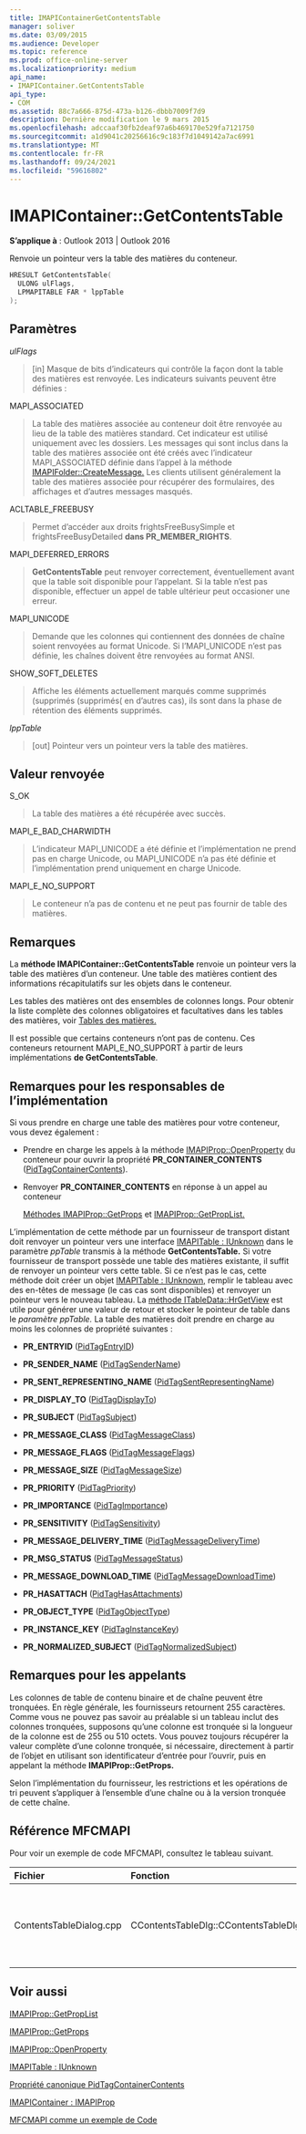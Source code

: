 ```yaml
---
title: IMAPIContainerGetContentsTable
manager: soliver
ms.date: 03/09/2015
ms.audience: Developer
ms.topic: reference
ms.prod: office-online-server
ms.localizationpriority: medium
api_name:
- IMAPIContainer.GetContentsTable
api_type:
- COM
ms.assetid: 88c7a666-875d-473a-b126-dbbb7009f7d9
description: Dernière modification le 9 mars 2015
ms.openlocfilehash: adccaaf30fb2deaf97a6b469170e529fa7121750
ms.sourcegitcommit: a1d9041c20256616c9c183f7d1049142a7ac6991
ms.translationtype: MT
ms.contentlocale: fr-FR
ms.lasthandoff: 09/24/2021
ms.locfileid: "59616802"
---
```

# <a name="imapicontainergetcontentstable"></a>IMAPIContainer::GetContentsTable

  
  
**S’applique à** : Outlook 2013 | Outlook 2016 
  
Renvoie un pointeur vers la table des matières du conteneur.
  
```cpp
HRESULT GetContentsTable(
  ULONG ulFlags,
  LPMAPITABLE FAR * lppTable
);
```

## <a name="parameters"></a>Paramètres

 _ulFlags_
  
> [in] Masque de bits d’indicateurs qui contrôle la façon dont la table des matières est renvoyée. Les indicateurs suivants peuvent être définies :
    
MAPI_ASSOCIATED 
  
> La table des matières associée au conteneur doit être renvoyée au lieu de la table des matières standard. Cet indicateur est utilisé uniquement avec les dossiers. Les messages qui sont inclus dans la table des matières associée ont été créés avec l’indicateur MAPI_ASSOCIATED définie dans l’appel à la méthode [IMAPIFolder::CreateMessage.](imapifolder-createmessage.md) Les clients utilisent généralement la table des matières associée pour récupérer des formulaires, des affichages et d’autres messages masqués. 
    
ACLTABLE_FREEBUSY
  
> Permet d’accéder aux droits frightsFreeBusySimple et frightsFreeBusyDetailed **dans PR_MEMBER_RIGHTS**.
    
MAPI_DEFERRED_ERRORS 
  
> **GetContentsTable** peut renvoyer correctement, éventuellement avant que la table soit disponible pour l’appelant. Si la table n’est pas disponible, effectuer un appel de table ultérieur peut occasioner une erreur. 
    
MAPI_UNICODE 
  
> Demande que les colonnes qui contiennent des données de chaîne soient renvoyées au format Unicode. Si l’MAPI_UNICODE n’est pas définie, les chaînes doivent être renvoyées au format ANSI. 
    
SHOW_SOFT_DELETES
  
> Affiche les éléments actuellement marqués comme supprimés (supprimés (supprimés( en d’autres cas), ils sont dans la phase de rétention des éléments supprimés.
    
 _lppTable_
  
> [out] Pointeur vers un pointeur vers la table des matières.
    
## <a name="return-value"></a>Valeur renvoyée

S_OK 
  
> La table des matières a été récupérée avec succès.
    
MAPI_E_BAD_CHARWIDTH 
  
> L’indicateur MAPI_UNICODE a été définie et l’implémentation ne prend pas en charge Unicode, ou MAPI_UNICODE n’a pas été définie et l’implémentation prend uniquement en charge Unicode.
    
MAPI_E_NO_SUPPORT 
  
> Le conteneur n’a pas de contenu et ne peut pas fournir de table des matières.
    
## <a name="remarks"></a>Remarques

La **méthode IMAPIContainer::GetContentsTable** renvoie un pointeur vers la table des matières d’un conteneur. Une table des matières contient des informations récapitulatifs sur les objets dans le conteneur. 
  
Les tables des matières ont des ensembles de colonnes longs. Pour obtenir la liste complète des colonnes obligatoires et facultatives dans les tables des matières, voir [Tables des matières.](contents-tables.md) 
  
Il est possible que certains conteneurs n’ont pas de contenu. Ces conteneurs retournent MAPI_E_NO_SUPPORT à partir de leurs implémentations **de GetContentsTable**.
  
## <a name="notes-to-implementers"></a>Remarques pour les responsables de l’implémentation

Si vous prendre en charge une table des matières pour votre conteneur, vous devez également :
  
- Prendre en charge les appels à la méthode [IMAPIProp::OpenProperty](imapiprop-openproperty.md) du conteneur pour ouvrir la propriété **PR_CONTAINER_CONTENTS** ([PidTagContainerContents](pidtagcontainercontents-canonical-property.md)).
    
- Renvoyer **PR_CONTAINER_CONTENTS** en réponse à un appel au conteneur 
    
    [Méthodes IMAPIProp::GetProps](imapiprop-getprops.md) et [IMAPIProp::GetPropList.](imapiprop-getproplist.md) 
    
L’implémentation de cette méthode par un fournisseur de transport distant doit renvoyer un pointeur vers une interface [IMAPITable : IUnknown](imapitableiunknown.md) dans le paramètre _ppTable_ transmis à la méthode **GetContentsTable.** Si votre fournisseur de transport possède une table des matières existante, il suffit de renvoyer un pointeur vers cette table. Si ce n’est pas le cas, cette méthode doit créer un objet [IMAPITable : IUnknown,](imapitableiunknown.md) remplir le tableau avec des en-têtes de message (le cas cas sont disponibles) et renvoyer un pointeur vers le nouveau tableau. La [méthode ITableData::HrGetView](itabledata-hrgetview.md) est utile pour générer une valeur de retour et stocker le pointeur de table dans le _paramètre ppTable._ La table des matières doit prendre en charge au moins les colonnes de propriété suivantes : 
  
- **PR_ENTRYID** ([PidTagEntryID](pidtagentryid-canonical-property.md))
    
- **PR_SENDER_NAME** ([PidTagSenderName](pidtagsendername-canonical-property.md))
    
- **PR_SENT_REPRESENTING_NAME** ([PidTagSentRepresentingName](pidtagsentrepresentingname-canonical-property.md))
    
- **PR_DISPLAY_TO** ([PidTagDisplayTo](pidtagdisplayto-canonical-property.md))
    
- **PR_SUBJECT** ([PidTagSubject](pidtagsubject-canonical-property.md))
    
- **PR_MESSAGE_CLASS** ([PidTagMessageClass](pidtagmessageclass-canonical-property.md))
    
- **PR_MESSAGE_FLAGS** ([PidTagMessageFlags](pidtagmessageflags-canonical-property.md))
    
- **PR_MESSAGE_SIZE** ([PidTagMessageSize](pidtagmessagesize-canonical-property.md))
    
- **PR_PRIORITY** ([PidTagPriority](pidtagpriority-canonical-property.md))
    
- **PR_IMPORTANCE** ([PidTagImportance](pidtagimportance-canonical-property.md))
    
- **PR_SENSITIVITY** ([PidTagSensitivity](pidtagsensitivity-canonical-property.md))
    
- **PR_MESSAGE_DELIVERY_TIME** ([PidTagMessageDeliveryTime](pidtagmessagedeliverytime-canonical-property.md))
    
- **PR_MSG_STATUS** ([PidTagMessageStatus](pidtagmessagestatus-canonical-property.md))
    
- **PR_MESSAGE_DOWNLOAD_TIME** ([PidTagMessageDownloadTime](pidtagmessagedownloadtime-canonical-property.md))
    
- **PR_HASATTACH** ([PidTagHasAttachments](pidtaghasattachments-canonical-property.md))
    
- **PR_OBJECT_TYPE** ([PidTagObjectType](pidtagobjecttype-canonical-property.md))
    
- **PR_INSTANCE_KEY** ([PidTagInstanceKey](pidtaginstancekey-canonical-property.md))
    
- **PR_NORMALIZED_SUBJECT** ([PidTagNormalizedSubject](pidtagnormalizedsubject-canonical-property.md))
    
## <a name="notes-to-callers"></a>Remarques pour les appelants

Les colonnes de table de contenu binaire et de chaîne peuvent être tronquées. En règle générale, les fournisseurs retournent 255 caractères. Comme vous ne pouvez pas savoir au préalable si un tableau inclut des colonnes tronquées, supposons qu’une colonne est tronquée si la longueur de la colonne est de 255 ou 510 octets. Vous pouvez toujours récupérer la valeur complète d’une colonne tronquée, si nécessaire, directement à partir de l’objet en utilisant son identificateur d’entrée pour l’ouvrir, puis en appelant la méthode **IMAPIProp::GetProps.** 
  
Selon l’implémentation du fournisseur, les restrictions et les opérations de tri peuvent s’appliquer à l’ensemble d’une chaîne ou à la version tronquée de cette chaîne.
  
## <a name="mfcmapi-reference"></a>Référence MFCMAPI

Pour voir un exemple de code MFCMAPI, consultez le tableau suivant.
  
|**Fichier**|**Fonction**|**Commentaire**|
|:-----|:-----|:-----|
|ContentsTableDialog.cpp  <br/> |CContentsTableDlg::CContentsTableDlg  <br/> |La **classe CContentsTableDlg** utilise **GetContentsTable** pour obtenir les entrées dans une table des matières.  <br/> |
   
## <a name="see-also"></a>Voir aussi



[IMAPIProp::GetPropList](imapiprop-getproplist.md)
  
[IMAPIProp::GetProps](imapiprop-getprops.md)
  
[IMAPIProp::OpenProperty](imapiprop-openproperty.md)
  
[IMAPITable : IUnknown](imapitableiunknown.md)
  
[Propriété canonique PidTagContainerContents](pidtagcontainercontents-canonical-property.md)
  
[IMAPIContainer : IMAPIProp](imapicontainerimapiprop.md)


[MFCMAPI comme un exemple de Code](mfcmapi-as-a-code-sample.md)

